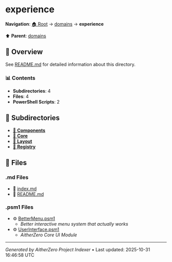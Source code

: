 # experience

**Navigation**: [🏠 Root](../../index.md) → [domains](../index.md) → **experience**

⬆️ **Parent**: [domains](../index.md)

## 📖 Overview

See [README.md](./README.md) for detailed information about this directory.

### 📊 Contents

- **Subdirectories**: 4
- **Files**: 4
- **PowerShell Scripts**: 2

## 📁 Subdirectories

- [📂 **Components**](./Components/index.md)
- [📂 **Core**](./Core/index.md)
- [📂 **Layout**](./Layout/index.md)
- [📂 **Registry**](./Registry/index.md)

## 📄 Files

### .md Files

- 📝 [index.md](./index.md)
- 📝 [README.md](./README.md)

### .psm1 Files

- ⚙️ [BetterMenu.psm1](./BetterMenu.psm1)
  - *Better interactive menu system that actually works*
- ⚙️ [UserInterface.psm1](./UserInterface.psm1)
  - *AitherZero Core UI Module*

---

*Generated by AitherZero Project Indexer* • Last updated: 2025-10-31 16:46:58 UTC

